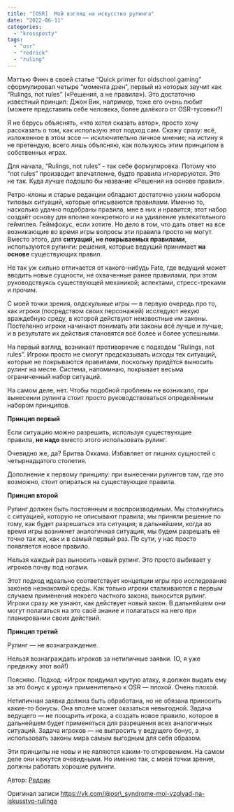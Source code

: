 ```yaml
---
title: "[OSR]  Мой взгляд на искусство рулинга"
date: "2022-06-11"
categories: 
  - "krossposty"
tags: 
  - "osr"
  - "redrick"
  - "ruling"
---
```


Мэттью Финч в своей статье “Quick primer for oldschool gaming” сформулировал четыре “момента дзен”, первый из которых звучит как “Rulings, not rules” («Решения, а не правила»). Это достаточно известный принцип: Джон Вик, например, тоже его очень любит (можете представить себе человека, более далёкого от OSR-тусовки?)

Я не берусь объяснять, «что хотел сказать автор», просто хочу рассказать о том, как использую этот подход сам. Скажу сразу: всё, изложенное в этом эссе — исключительно личное мнение; на истину я не претендую, всего лишь объясняю, как пользуюсь этим принципом в собственных играх.

Для начала, “Rulings, not rules” - так себе формулировка. Потому что “not rules” производит впечатление, будто правила игнорируются. Это не так. Куда лучше подошло бы название «Решения на основе правил».

Ретро-клоны и старые редакции обладают достаточно узким набором типовых ситуаций, которые описываются правилами. Именно то, насколько удачно подобраны правила, мне в них и нравится; этот набор создаёт основу для вполне конкретного и на удивление увлекательного геймплея. Геймфокус, если хотите. Но дело в том, что дать ответ на все возникающие во время игры вопросы эти правила просто не могут. Вместо этого, для **ситуаций, не покрываемых правилами**, используются рулинги: решения, которые ведущий принимает **на основе** существующих правил.

Не так уж сильно отличается от какого-нибудь Fate, где ведущий может вводить новые сущности, не охваченные ранее правилами, при этом руководствуясь существующей механикой; аспектами, стресс-треками и прочим.

С моей точки зрения, олдскульные игры — в первую очередь про то, как игроки (посредством своих персонажей) исследуют некую враждебную среду, в которой действуют неизвестные им законы. Постепенно игроки начинают понимать эти законы всё лучше и лучше, и в результате их действия становятся всё более и более успешными.

На первый взгляд, возникает противоречие с подходом “Rulings, not rules”. Игроки просто не смогут предсказывать исходы тех ситуаций, которые не покрываются правилами, поскольку придётся выносить рулинг на месте. Система, напоминаю, покрывает весьма ограниченный набор ситуаций.

На самом деле, нет. Чтобы подобной проблемы не возникало, при вынесении рулинга стоит просто руководствоваться определённым набором принципов.

**Принцип первый**

Если ситуацию можно разрешить, используя существующие правила, **не надо** вместо этого использовать рулинг.

Очевидно же, да? Бритва Оккама. Избавляет от лишних сущностей с четырнадцатого столетия.

Дополнение к первому принципу: при вынесении рулингов там, где это возможно, стоит опираться на существующие правила.

**Принцип второй**

Рулинг должен быть постоянным и воспроизводимым. Мы столкнулись с ситуацией, которую не описывают правила; мы приняли решение по тому, как будет разрешаться эта ситуация; в дальнейшем, когда во время игры возникнет аналогичная ситуация, мы будем разрешать её точно так же, как и в самый первый раз. По сути, у нас просто появляется новое правило.

Нельзя каждый раз выносить новый рулинг. Это просто выбивает у игроков почву под ногами.

Этот подход идеально соответствует концепции игры про исследование законов незнакомой среды. Как только игроки сталкиваются с первым случаем применения некоего частного закона, выносится рулинг. Игроки сразу же узнают, как действует новый закон. В дальнейшем они могут полагаться на это своё знание и полагаться на него при планировании своих действий.

**Принцип третий**

Рулинг — не вознаграждение.

Нельзя вознаграждать игроков за нетипичные заявки. (О, я уже предвижу этот вой!)

Поясняю. Подход: «Игрок придумал крутую атаку, я должен выдать ему за это бонус к урону» применительно к OSR — плохой. Очень плохой.

Нетипичная заявка должна быть обработана, но не обязана приносить какие-то бонусы. Она вполне может оказаться невыгодной. Задача ведущего — не поощрить игрока, а создать новое правило, которое в дальнейшем будет применяться для разрешения всех аналогичных ситуаций. Задача игроков — не выпросить у ведущего бонус, а использовать законы мира самым выгодным для себя образом.

Эти принципы не новы и не являются каким-то откровением. На самом деле они кажутся очевидными. Но именно так, с моей точки зрения, должны работать хорошие рулинги.

Автор: [Редрик](https://discord.gg/PE7grs37CH)

Оригинал записи https://vk.com/@osr\_syndrome-moi-vzglyad-na-iskusstvo-rulinga
